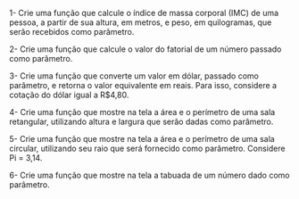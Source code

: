 1- Crie uma função que calcule o índice de massa corporal (IMC) de uma pessoa, a partir de sua altura, em metros, e peso, em quilogramas, que serão recebidos como parâmetro.

2- Crie uma função que calcule o valor do fatorial de um número passado como parâmetro.

3- Crie uma função que converte um valor em dólar, passado como parâmetro, e retorna o valor equivalente em reais. Para isso, considere a cotação do dólar igual a R$4,80.

4- Crie uma função que mostre na tela a área e o perímetro de uma sala retangular, utilizando altura e largura que serão dadas como parâmetro.

5- Crie uma função que mostre na tela a área e o perímetro de uma sala circular, utilizando seu raio que será fornecido como parâmetro. Considere Pi = 3,14.

6- Crie uma função que mostre na tela a tabuada de um número dado como parâmetro.


